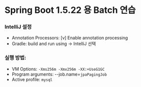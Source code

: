# Spring Boot 1.5.22 용 Batch 연습

### IntelliJ 설정
* Annotation Processors: [v] Enable annotation processing
* Gradle: build and run using -> IntelliJ 선택

### 실행 방법:
* VM Options: `-Xms256m -Xmx256m -XX:+UseG1GC`
* Program arguments: --job.name=`jpaPagingJob`
* Active profile: `mysql`
